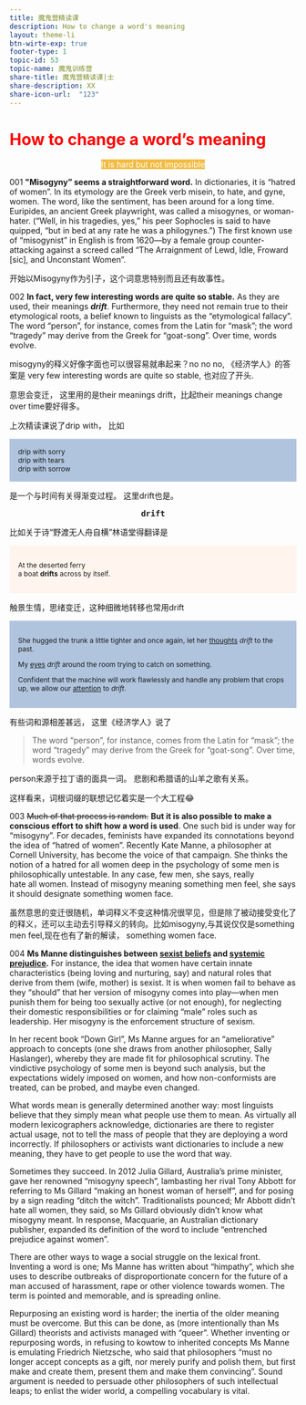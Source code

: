 ```yaml
---
title: 魔鬼营精读课
description: How to change a word's meaning
layout: theme-li
btn-wirte-exp: true
footer-type: 1
topic-id: 53
topic-name: 魔鬼训练营
share-title: 魔鬼营精读课|士
share-description: XX
share-icon-url:  "123"
---
```


</div>

<h1 style="color:red">
How to change a word’s meaning</h1>

<p style="text-align:center"><span style="background: rgb(242, 187, 66);color:#fff; font-size: ">It is hard but not impossible</span></p>


001 <b>"Misogyny” seems a straightforward word.</b> In dictionaries, it is “hatred of women”. In its etymology are the Greek verb misein, to hate, and gyne, women. The word, like the sentiment, has been around for a long time. Euripides, an ancient Greek playwright, was called a misogynes, or woman-hater. (“Well, in his tragedies, yes,” his peer Sophocles is said to have quipped, “but in bed at any rate he was a philogynes.”) The first known use of “misogynist” in English is from 1620—by a female group counter-attacking against a screed called “The Arraignment of Lewd, Idle, Froward [sic], and Unconstant Women”.

开始以Misogyny作为引子，这个词意思特别而且还有故事性。



002 <strong>In fact, very few interesting words are quite so stable.</strong> As they are used, their meanings <b><i>drift</i></b>. Furthermore, they need not remain true to their etymological roots, a belief known to linguists as the “etymological fallacy”. The word “person”, for instance, comes from the Latin for “mask”; the word “tragedy” may derive from the Greek for “goat-song”. Over time, words evolve.

misogyny的释义好像字面也可以很容易就串起来？no no no, 《经济学人》的答案是 very few interesting words are quite so stable, 也对应了开头. 

意思会变迁， 这里用的是their meanings drift，比起their meanings change over time要好得多。 

上次精读课说了drip with， 比如


<div style="background: lightsteelblue;padding:15px;font-size:12px; border: 1px lightgrey">
drip with sorry<br>
drip with tears<br>
drip with sorrow

</div>

是一个与时间有关得渐变过程。 这里drift也是。 

<center><strong><kbd>drift</kbd></strong></center>

比如关于诗“野渡无人舟自横”林语堂得翻译是

<div style="background: seashell;padding:15px;font-size:12px; border: 1px lightgrey">

At the deserted ferry<br> a boat <strong>drifts</strong> across by itself. 

</div>

触景生情，思绪变迁，这种细微地转移也常用drift

<div style="background: lightsteelblue;padding:15px;font-size:12px; border: 1px lightgrey">

She hugged the trunk a little tighter and once again, let her <u>thoughts</u> <em>drift</em> to the past. <br>

My <u>eyes</u> <em>drift</em> around the room trying to catch on something. <br>

Confident that the machine will work flawlessly and handle any problem that crops up, we allow our <u>attention</u> to <em>drift</em>. 

</div>

有些词和源相差甚远， 这里《经济学人》说了

>The word “person”, for instance, comes from the Latin for “mask”; the word “tragedy” may derive from the Greek for “goat-song”. Over time, words evolve.

person来源于拉丁语的面具一词。 
悲剧和希腊语的山羊之歌有关系。 

这样看来，词根词缀的联想记忆着实是一个大工程😂


003 <s>Much of that process is random.</s> <b>But it is also possible to make a conscious effort to shift how a word is used</b>. One such bid is under way for “misogyny”. For decades, feminists have expanded its connotations beyond the idea of “hatred of women”. Recently Kate Manne, a philosopher at Cornell University, has become the voice of that campaign. She thinks the notion of a hatred for all women deep in the psychology of some men is philosophically untestable. In any case, few men, she says, really hate all women. Instead of misogyny meaning something men feel, she says it should designate something women face.

虽然意思的变迁很随机，单词释义不变这种情况很罕见，但是除了被动接受变化了的释义，还可以主动去引导释义的转向。比如misogyny,与其说仅仅是something men feel,现在也有了新的解读， something women face. 

004 <strong>Ms Manne distinguishes between <u>sexist beliefs</u> and <u>systemic prejudice</u>.</strong> For instance, the idea that women have certain innate characteristics (being loving and nurturing, say) and natural roles that derive from them (wife, mother) is sexist. It is when women fail to behave as they “should” that her version of misogyny comes into play—when men punish them for being too sexually active (or not enough), for neglecting their domestic responsibilities or for claiming “male” roles such as leadership. Her misogyny is the enforcement structure of sexism.


In her recent book “Down Girl”, Ms Manne argues for an “ameliorative” approach to concepts (one she draws from another philosopher, Sally Haslanger), whereby they are made fit for philosophical scrutiny. The vindictive psychology of some men is beyond such analysis, but the expectations widely imposed on women, and how non-conformists are treated, can be probed, and maybe even changed.


What words mean is generally determined another way: most linguists believe that they simply mean what people use them to mean. As virtually all modern lexicographers acknowledge, dictionaries are there to register actual usage, not to tell the mass of people that they are deploying a word incorrectly. If philosophers or activists want dictionaries to include a new meaning, they have to get people to use the word that way.


Sometimes they succeed. In 2012 Julia Gillard, Australia’s prime minister, gave her renowned “misogyny speech”, lambasting her rival Tony Abbott for referring to Ms Gillard “making an honest woman of herself”, and for posing by a sign reading “ditch the witch”. Traditionalists pounced; Mr Abbott didn’t hate all women, they said, so Ms Gillard obviously didn’t know what misogyny meant. In response, Macquarie, an Australian dictionary publisher, expanded its definition of the word to include “entrenched prejudice against women”.

There are other ways to wage a social struggle on the lexical front. Inventing a word is one; Ms Manne has written about “himpathy”, which she uses to describe outbreaks of disproportionate concern for the future of a man accused of harassment, rape or other violence towards women. The term is pointed and memorable, and is spreading online.


Repurposing an existing word is harder; the inertia of the older meaning must be overcome. But this can be done, as (more intentionally than Ms Gillard) theorists and activists managed with “queer”. Whether inventing or repurposing words, in refusing to kowtow to inherited concepts Ms Manne is emulating Friedrich Nietzsche, who said that philosophers “must no longer accept concepts as a gift, nor merely purify and polish them, but first make and create them, present them and make them convincing”. Sound argument is needed to persuade other philosophers of such intellectual leaps; to enlist the wider world, a compelling vocabulary is vital.